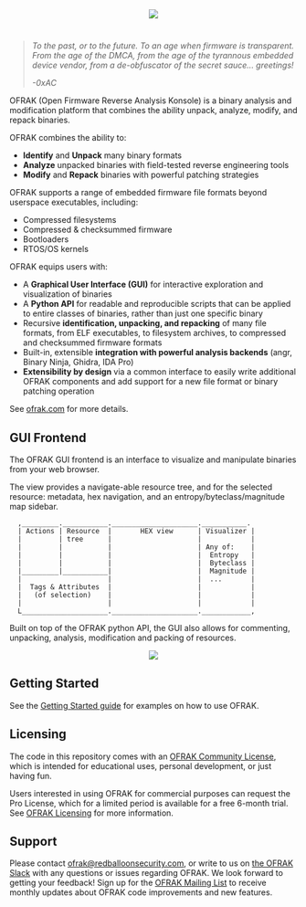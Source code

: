 <div align="center">
<img id="ofrak-animation" src="assets/animation.png">
</div>

<!-- Empty title tag is required so mkdocs doesn't automatically add one -->
<h1></h1>

> *To the past, or to the future. To an age when firmware is transparent. From
> the age of the DMCA, from the age of the tyrannous embedded device vendor,
> from a de-obfuscator of the secret sauce... greetings!*
>
> *-0xAC*

OFRAK (Open Firmware Reverse Analysis Konsole) is a binary analysis and modification platform that combines the ability unpack, analyze, modify, and repack binaries.

OFRAK combines the ability to:

- **Identify** and **Unpack** many binary formats
- **Analyze** unpacked binaries with field-tested reverse engineering tools
- **Modify** and **Repack** binaries with powerful patching strategies

OFRAK supports a range of embedded firmware file formats beyond userspace executables, including:

- Compressed filesystems
- Compressed & checksummed firmware
- Bootloaders
- RTOS/OS kernels

OFRAK equips users with:

- A **Graphical User Interface (GUI)** for interactive exploration and visualization of binaries
- A **Python API** for readable and reproducible scripts that can be applied to entire classes of binaries, rather than just one specific binary
- Recursive **identification, unpacking, and repacking** of many file formats, from ELF executables, to filesystem archives, to compressed and checksummed firmware formats
- Built-in, extensible **integration with powerful analysis backends** (angr, Binary Ninja, Ghidra, IDA Pro)
- **Extensibility by design** via a common interface to easily write additional OFRAK components and add support for a new file format or binary patching operation

See [ofrak.com](https://ofrak.com) for more details.

## GUI Frontend
The OFRAK GUI frontend is an interface to visualize and manipulate binaries from your web browser.

The view provides a navigate-able resource tree, and for the selected resource: metadata, hex navigation, and an
entropy/byteclass/magnitude map sidebar. 
```
  ,_________.___________._____________________.___________.
  | Actions | Resource  |       HEX view      | Visualizer |
  |         | tree      |                     |            |
  |         |           |                     | Any of:    |
  |         |           |                     |  Entropy   |
  |         |           |                     |  Byteclass |
  |_________|___________|                     |  Magnitude |
  |                     |                     |  ...       |
  |  Tags & Attributes  |                     |            |
  |   (of selection)    |                     |            |
  |                     |                     |            |
  L_____________________._____________________.____________,

```
Built on top of the OFRAK python API, the GUI also allows for commenting, unpacking, analysis, modification and packing
of resources.

<div align="center">
<img id="ofrak-animation" src="assets/ofrak_gui_1.png">
</div>

## Getting Started
See the [Getting Started guide](./getting-started.md) for examples on how to use OFRAK.

## Licensing
The code in this repository comes with an [OFRAK Community License](https://github.com/redballoonsecurity/ofrak/LICENSE), which is intended for educational uses, personal development, or just having fun.

Users interested in using OFRAK for commercial purposes can request the Pro License, which for a limited period is available for a free 6-month trial. See [OFRAK Licensing](https://ofrak.com/license/) for more information.

## Support
Please contact [ofrak@redballoonsecurity.com](mailto:ofrak@redballoonsecurity.com), or write to us on [the OFRAK Slack](https://join.slack.com/t/ofrak/shared_invite/zt-1dywj33gw-DcicqLmzgbdeRTCSF0A_Jg) with any questions or issues regarding OFRAK. We look forward to getting your feedback! Sign up for the [OFRAK Mailing List](https://ofrak.com/sign-up) to receive monthly updates about OFRAK code improvements and new features.
